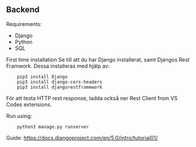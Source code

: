 ## Backend

Requirements:
- Django
- Python
- SQL

First time installation
Se till att du har Django installerat, samt Djangos Rest Framwork. Dessa installeras med hjälp av:

```
    pip3 install Django
    pip3 install django-cors-headers
    pip3 install djangorestframework
```
För att testa HTTP rest response, ladda också ner Rest Client from VS Codes extensions.

Run using:
```
    python3 manage.py runserver
```

Guide: https://docs.djangoproject.com/en/5.0/intro/tutorial01/